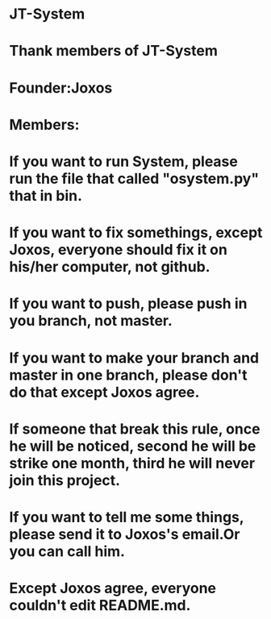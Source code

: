 # JT-System
# Thank members of JT-System
# Founder:Joxos
# Members:
#
# If you want to run System, please run the file that called "osystem.py" that in bin.
# If you want to fix somethings, except Joxos, everyone should fix it on his/her computer, not github.
# If you want to push, please push in you branch, not master.
# If you want to make your branch and master in one branch, please don't do that except Joxos agree.
# If someone that break this rule, once he will be noticed, second he will be strike one month, third he will never join this project.
# If you want to tell me some things, please send it to Joxos's email.Or you can call him.
# Except Joxos agree, everyone couldn't edit README.md.
#
